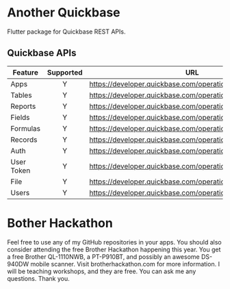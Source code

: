 # Another Quickbase
Flutter package for Quickbase REST APIs.

## Quickbase APIs

| Feature | Supported   | URL  |
|---|:---:|---|
| Apps  | Y  | https://developer.quickbase.com/operation/createApp  |
| Tables  | Y  | https://developer.quickbase.com/operation/createTable  |
| Reports  | Y  | https://developer.quickbase.com/operation/getTableReports  |
| Fields  | Y  | https://developer.quickbase.com/operation/getFields  |
| Formulas  | Y  | https://developer.quickbase.com/operation/runFormula  |
| Records  | Y  | https://developer.quickbase.com/operation/upsert  |
| Auth  | Y  | https://developer.quickbase.com/operation/getTempTokenDBID  |
| User Token  | Y  | https://developer.quickbase.com/operation/cloneUserToken  |
| File  | Y  | https://developer.quickbase.com/operation/downloadFile  |
| Users  | Y  | https://developer.quickbase.com/operation/denyUsers  |



# Bother Hackathon
Feel free to use any of my GitHub repositories in your apps. You should also consider
attending the free Brother Hackathon happening this year. You get a free Brother QL-1110NWB,
a PT-P910BT, and possibly an awesome DS-940DW mobile scanner. Visit brotherhackathon.com for
more information. I will be teaching workshops, and they are free. You can ask me any questions.
Thank you.